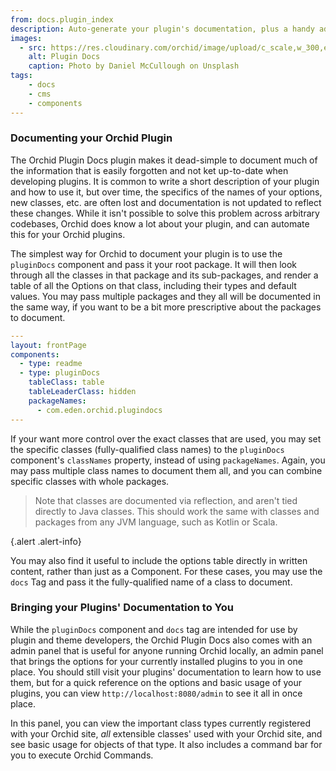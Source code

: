 ```yaml
---
from: docs.plugin_index
description: Auto-generate your plugin's documentation, plus a handy admin panel to bring your plugins documentation to you.
images:
  - src: https://res.cloudinary.com/orchid/image/upload/c_scale,w_300,e_blur:150/v1524974694/plugins/plugindocs.jpg
    alt: Plugin Docs
    caption: Photo by Daniel McCullough on Unsplash
tags:
    - docs
    - cms
    - components
---
```


### Documenting your Orchid Plugin

The Orchid Plugin Docs plugin makes it dead-simple to document much of the information that is easily forgotten and not
ket up-to-date when developing plugins. It is common to write a short description of your plugin and how to use it, but
over time, the specifics of the names of your options, new classes, etc. are often lost and documentation is not updated
to reflect these changes. While it isn't possible to solve this problem across arbitrary codebases, Orchid does know a
lot about your plugin, and can automate this for your Orchid plugins. 

The simplest way for Orchid to document your plugin is to use the `pluginDocs` component and pass it your root package.
It will then look through all the classes in that package and its sub-packages, and render a table of all the Options 
on that class, including their types and default values. You may pass multiple packages and they all will be documented 
in the same way, if you want to be a bit more prescriptive about the packages to document.

```yaml
---
layout: frontPage
components:
  - type: readme
  - type: pluginDocs
    tableClass: table
    tableLeaderClass: hidden
    packageNames: 
      - com.eden.orchid.plugindocs
---
```

If your want more control over the exact classes that are used, you may set the specific classes (fully-qualified class
names) to the `pluginDocs` component's `classNames` property, instead of using `packageNames`. Again, you may pass 
multiple class names to document them all, and you can combine specific classes with whole packages. 

> Note that classes are documented via reflection, and aren't tied directly to Java classes. This should work the same 
> with classes and packages from any JVM language, such as Kotlin or Scala.

{.alert .alert-info}

You may also find it useful to include the options table directly in written content, rather than just as a Component.
For these cases, you may use the `docs` Tag and pass it the fully-qualified name of a class to document. 

### Bringing your Plugins' Documentation to You

While the `pluginDocs` component and `docs` tag are intended for use by plugin and theme developers, the Orchid Plugin 
Docs also comes with an admin panel that is useful for anyone running Orchid locally, an admin panel that brings the 
options for your currently installed plugins to you in one place. You should still visit your plugins' documentation to
learn how to use them, but for a quick reference on the options and basic usage of your plugins, you can view 
`http://localhost:8080/admin` to see it all in once place. 

In this panel, you can view the important class types currently registered with your Orchid site, _all_ extensible 
classes' used with your Orchid site, and see basic usage for objects of that type. It also includes a command bar for 
you to execute Orchid Commands. 